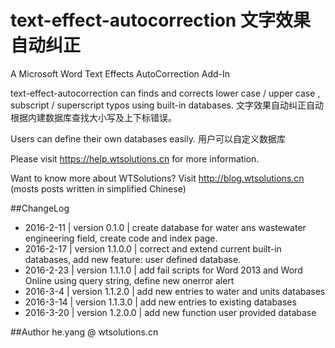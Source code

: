 # text-effect-autocorrection 文字效果自动纠正

A Microsoft Word Text Effects AutoCorrection Add-In

text-effect-autocorrection can finds and corrects lower case / upper case , subscript / superscript typos using built-in databases.
文字效果自动纠正自动根据内建数据库查找大小写及上下标错误。

Users can define their own databases easily.
用户可以自定义数据库

Please visit https://help.wtsolutions.cn for more information.

Want to know more about WTSolutions? Visit http://blog.wtsolutions.cn (mosts posts written in simplified Chinese)

##ChangeLog
* 2016-2-11 | version 0.1.0 | create database for water ans wastewater engineering field, create code and index page.
* 2016-2-17 | version 1.1.0.0 | correct and extend current built-in databases, add new feature: user defined database.
* 2016-2-23 | version 1.1.1.0 | add fail scripts for Word 2013 and Word Online using query string, define new onerror alert
* 2016-3-4  | version 1.1.2.0 | add new entries to water and units databases
* 2016-3-14 | version 1.1.3.0 | add new entries to existing databases 
* 2016-3-20 | version 1.2.0.0 | add new function user provided database

##Author
he.yang @ wtsolutions.cn 

